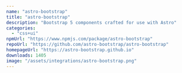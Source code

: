 ```yaml
---
name: "astro-bootstrap"
title: "astro-bootstrap"
description: "Bootstrap 5 components crafted for use with Astro"
categories:
  - "css+ui"
npmUrl: "https://www.npmjs.com/package/astro-bootstrap"
repoUrl: "https://github.com/astro-bootstrap/astro-bootstrap"
homepageUrl: "https://astro-bootstrap.github.io"
downloads: 1405
image: "/assets/integrations/astro-bootstrap.png"
---
```

